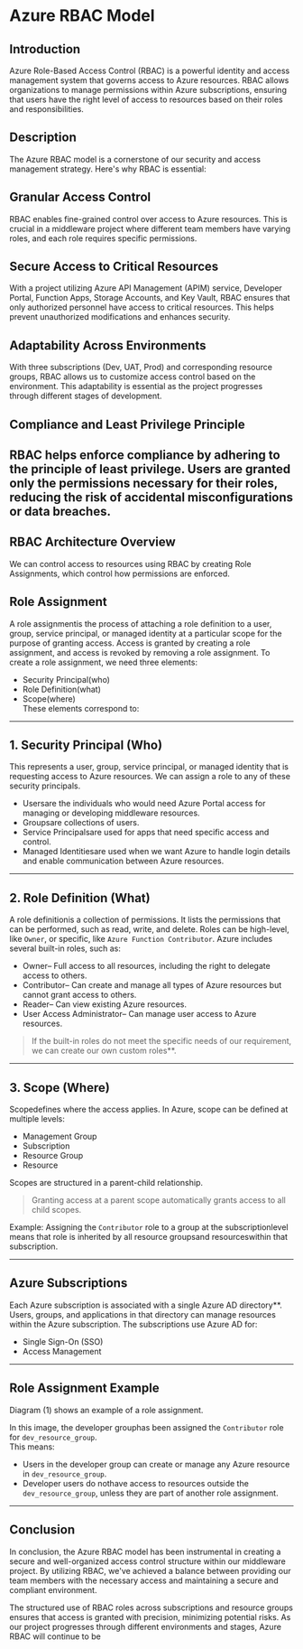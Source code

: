 # Azure RBAC Model 

## Introduction
Azure Role-Based Access Control (RBAC) is a powerful identity and access management system that governs access to Azure resources. RBAC allows organizations to manage permissions within Azure subscriptions, ensuring that users have the right level of access to resources based on their roles and responsibilities.

## Description
The Azure RBAC model is a cornerstone of our security and access management strategy. Here's why RBAC is essential:

## Granular Access Control
RBAC enables fine-grained control over access to Azure resources. This is crucial in a middleware project where different team members have varying roles, and each role requires specific permissions.

## Secure Access to Critical Resources
With a project utilizing Azure API Management (APIM) service, Developer Portal, Function Apps, Storage Accounts, and Key Vault, RBAC ensures that only authorized personnel have access to critical resources. This helps prevent unauthorized modifications and enhances security.

## Adaptability Across Environments
With three subscriptions (Dev, UAT, Prod) and corresponding resource groups, RBAC allows us to customize access control based on the environment. This adaptability is essential as the project progresses through different stages of development.

## Compliance and Least Privilege Principle
RBAC helps enforce compliance by adhering to the principle of least privilege. Users are granted only the permissions necessary for their roles, reducing the risk of accidental misconfigurations or data breaches.
---

## RBAC Architecture Overview
We can control access to resources using RBAC by creating Role Assignments, which control how permissions are enforced.

## Role Assignment
A role assignmentis the process of attaching a role definition to a user, group, service principal, or managed identity at a particular scope for the purpose of granting access. Access is granted by creating a role assignment, and access is revoked by removing a role assignment.
To create a role assignment, we need three elements:  
- Security Principal(who)  
- Role Definition(what)  
- Scope(where)  
These elements correspond to:

---

## 1. Security Principal (Who)
This represents a user, group, service principal, or managed identity that is requesting access to Azure resources. We can assign a role to any of these security principals.
- Usersare the individuals who would need Azure Portal access for managing or developing middleware resources.
- Groupsare collections of users.
- Service Principalsare used for apps that need specific access and control.
- Managed Identitiesare used when we want Azure to handle login details and enable communication between Azure resources.

---

## 2. Role Definition (What)
A role definitionis a collection of permissions. It lists the permissions that can be performed, such as read, write, and delete. Roles can be high-level, like `Owner`, or specific, like `Azure Function Contributor`.
Azure includes several built-in roles, such as:
- Owner– Full access to all resources, including the right to delegate access to others.
- Contributor– Can create and manage all types of Azure resources but cannot grant access to others.
- Reader– Can view existing Azure resources.
- User Access Administrator– Can manage user access to Azure resources.

> If the built-in roles do not meet the specific needs of our requirement, we can create our own custom roles**.

---

## 3. Scope (Where)
Scopedefines where the access applies.
In Azure, scope can be defined at multiple levels:
- Management Group
- Subscription
- Resource Group
- Resource

Scopes are structured in a parent-child relationship.  
> Granting access at a parent scope automatically grants access to all child scopes.

Example: 
Assigning the `Contributor` role to a group at the subscriptionlevel means that role is inherited by all resource groupsand resourceswithin that subscription.

---

## Azure Subscriptions

Each Azure subscription is associated with a single Azure AD directory**.  
Users, groups, and applications in that directory can manage resources within the Azure subscription. The subscriptions use Azure AD for:
- Single Sign-On (SSO)
- Access Management

---

## Role Assignment Example

Diagram (1) shows an example of a role assignment.

In this image, the developer grouphas been assigned the `Contributor` role for `dev_resource_group`.  
This means:
- Users in the developer group can create or manage any Azure resource in `dev_resource_group`.
- Developer users do nothave access to resources outside the `dev_resource_group`, unless they are part of another role assignment.

---

## Conclusion

In conclusion, the Azure RBAC model has been instrumental in creating a secure and well-organized access control structure within our middleware project. By utilizing RBAC, we've achieved a balance between providing our team members with the necessary access and maintaining a secure and compliant environment.

The structured use of RBAC roles across subscriptions and resource groups ensures that access is granted with precision, minimizing potential risks. As our project progresses through different environments and stages, Azure RBAC will continue to be
